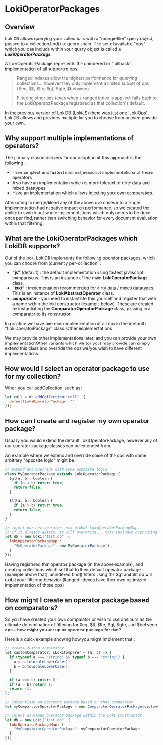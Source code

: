 # LokiOperatorPackages

## Overview
LokiDB allows querying your collections with a "mongo-like" query object, passed to a collection.find() or query chain. The set of available "ops" which you can include within your query object is called a **_LokiOperatorPackage_**.  

A LokiOperatorPackage represents the unindexed or "fallback" implementation of all supported ops.

> Ranged Indexes allow the highest performance for querying collections... however they only implement a limited subset of ops ($eq, $lt, $lte, $gt, $gte, $between).
> 
> Filtering other ops (even when a ranged index is applied) falls back to the LokiOperatorPackage registered as that collection's default.

In the previous version of LokiDB (LokiJS) there was just one 'LokiOps'.  LokiDB allows and provides multiple for you to choose from or even provide your own.

## Why support multiple implementations of operators?

The primary reasons/drivers for our adoption of this approach is the following :

- Have simplest and fastest minimal javascript implementations of these operators
- Also have an implementation which is more tolerant of dirty data and mixed datatypes
- Have an implementation which allows injecting your own comparators.

Attempting to merge/blend any of the above use cases into a single implementation had negative impact on performance, so we created the ability to switch out whole implementations which only needs to be done once per find, rather than switching behavior for every document evaluation within that filtering.

## What are the LokiOperatorPackages which LokiDB supports?
Out of the box, LokiDB implements the following operator packages, which you can choose from (currently per-collection) :

- **"js"** (default) : the default implementation using fastest javascript comparisons. This is an instance of the main **LokiOperatorPackage** class.
- **"loki"** : implementation recommended for dirty data / mixed datatypes. This is an instance of **LokiAbstractOperator** class.
- **_comparator_** - you need to instantiate this yourself and register that with a name within the loki constructor (example below).  These are created by instantiating the **ComparatorOperatorPackage** class, passing in a comparator to its constructor.

In practice we have one main implementation of all ops in the (default) "LokiOperatorPackage" class.  Other implementations 

We may provide other implementations later, and you can provide your own implementationOther variants which we (or you) may provide can simply extend this class and override the ops we/you wish to have different implementations.

## How would I select an operator package to use for my collection?

When you call addCollection, such as :
```javascript
let coll = db.addCollection("coll", {
  defaultLokiOperatorPackage: ""
});
```

## How can I create and register my own operator package?

Usually you would extend the default LokiOperatorPackage, however any of our operator package classes can be extended from.

An example where we extend and override some of the ops with some arbitrary "opposite logic" might be :
```javascript
// extend and override with some opposite logic
class MyOperatorPackage extends LokiOperatorPackage {
  $gt(a, b): boolean {
    if (a < b) return true;
    return false;
  }

  $lt(a, b): boolean {
    if (a > b) return true;
    return false;
  }
}

// inject our new operator into global LokiOperatorPackageMap.
// if it already exists, it will overwrite... this includes overriding native packages.
let db = new Loki("test.db", {
  lokiOperatorPackageMap : {
    "MyOperatorPackage": new MyOperatorPackage()
  }
});
```

Having registered that operator package (in the above example), and creating collections which set that to their default operator package (example above that), unindexed find() filters using the $gt and $lt op will exibit your filtering behavior (RangedIndexes have their own optimized implementation of those ops)

## How might I create an operator package based on comparators?

So you have created your own comparator or wish to use one ours as the ultimate determination of filtering for $eq, $lt, $lte, $gt, $gte, and $between ops... how might you set up an operator package for that?

Here is a quick example showing how you might implement that :
```javascript
// create custom comparator
let customComparator: ILokiComparer = (a, b) => {
  if (typeof a === "string" && typeof b === "string") {
    a = a.toLocaleLowerCase();
    b = b.toLocaleLowerCase();
  }

  if (a === b) return 0;
  if (a > b) return 1;
  return -1;
};

// instantiate an operator package based on that comparator
let myComparatorOperatorPackage = new ComparatorOperatorPackage(customComparator);

// inject as named operator package within the Loki constructor
let db = new Loki("test.db", {
  lokiOperatorPackageMap: {
    "MyComparatorOperatorPackage": myComparatorOperatorPackage
  }
});
```